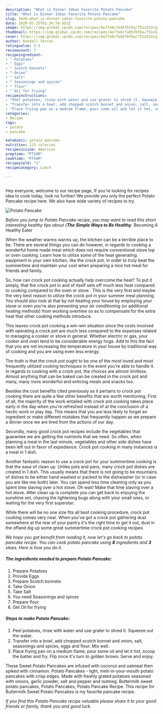 ```yaml
---
description: "What is Dinner Ideas Favorite Potato Pancake"
title: "What is Dinner Ideas Favorite Potato Pancake"
slug: 3428-what-is-dinner-ideas-favorite-potato-pancake
date: 2020-07-25T01:34:54.651Z
image: https://img-global.cpcdn.com/recipes/4e77e0cfa95fbf6a/751x532cq70/potato-pancake-recipe-main-photo.jpg
thumbnail: https://img-global.cpcdn.com/recipes/4e77e0cfa95fbf6a/751x532cq70/potato-pancake-recipe-main-photo.jpg
cover: https://img-global.cpcdn.com/recipes/4e77e0cfa95fbf6a/751x532cq70/potato-pancake-recipe-main-photo.jpg
author: Randall Torres
ratingvalue: 3.5
reviewcount: 7
recipeingredient:
- " Potatoes"
- " Eggs"
- " Scotch bonnets"
- " Onion"
- " Salt"
- " Seasonings and spices"
- " flour"
- " Oil for frying"
recipeinstructions:
- "Peel potatoes, rinse with water and use grater to shred it. Squeeze out the water."
- "Transfer into a bowl, add chopped scotch bonnet and onion, salt, seasonings and spices, eggs and flour. Mix well."
- "Place frying pan on a medium flame, pour some oil and let it hot, scoop the batter and fry. Flip once it&#39;s turn to golden brown. Serve and enjoy."
categories:
- Recipe
tags:
- potato
- pancake

katakunci: potato pancake 
nutrition: 123 calories
recipecuisine: American
preptime: "PT18M"
cooktime: "PT54M"
recipeyield: "1"
recipecategory: Lunch

---
```

<br>
Hey everyone, welcome to our recipe page, If you're looking for recipes idea to cook today, look no further! We provide you only the perfect Potato Pancake recipe here. We also have wide variety of recipes to try.
<br>


![Potato Pancake](https://img-global.cpcdn.com/recipes/4e77e0cfa95fbf6a/751x532cq70/potato-pancake-recipe-main-photo.jpg)

<i>Before you jump to Potato Pancake recipe, you may want to read this short interesting healthy tips about {<strong>The Simple Ways to Be Healthy</strong>.</i>
Becoming A Healthy Eater


When the weather warms warms up, the kitchen can be a terrible place to be. There are several things you can do however, in regards to cooking a wonderful home made meal which does not require conventional stove top or oven cooking. Learn how to utilize some of the heat generating equipment in your own kitchen, like the crock pot, in order to truly beat the summertime and maintain your cool when preparing a nice hot meal for friends and family.

So, how can crock pot cooking actually help overcome the heat? To put it simply, that the crock pot in and of itself sets off much less heat compared to cooking compared to the oven or stove . This is the very first and maybe the very best reason to utilize the crock pot in your summer meal planning. You should also look at that by not heating your house by employing your stove or oven you're also preventing your air conditioning (or additional heating methods) from working overtime so as to compensate for the extra heat that other cooking methods introduce.

This leaves crock pot cooking a win-win situation since the costs involved with operating a crock pot are much less compared to the expenses related to managing a cooker or stove in general. Whether electric or gas, your cooker and oven tend to be considerable energy hogs. Add to this the fact that you are not increasing the temperature in your house by traditional way of cooking and you are using even less energy.

 The truth is that the crock pot ought to be one of the most loved and most frequently utilized cooking techniques in the event you're able to handle it. In regards to cooking with a crock pot, the choices are almost limitless.  Almost anything that can be baked can be created in the crock pot and many, many more wonderful and enticing meals and snacks too.



Besides the cost benefits cited previously as it pertains to crock pot cooking there are quite a few other benefits that are worth mentioning. First of all, the majority of the work entailed with crock pot cooking takes place early in the day when you're refreshed instead of at the conclusion of a hectic work or play day. This means that you are less likely to forget an ingredient or make different mistakes that frequently happen as we prepare a dinner once we are tired from the actions of our day.

Secondly, many good crock pot recipes include the vegetables that guarantee we are getting the nutrients that we need. So often, when planning a meal in the last minute, vegetables and other side dishes have been left out in favor of expedience. Crock pot cooking in many instances is a meal in 1 dish.

Another fantastic reason to use a crock pot for your summertime cooking is that the ease of clean up.  Unlike pots and pans, many crock pot dishes are created in 1 dish. This usually means that there is not going to be mountains of dishes to be either hand washed or packed to the dishwasher (or in case you are like me-both) later. You can spend less time cleaning only as you spent time slaving over a hot stove. Oh wait! Make that time slaving over a hot stove. After clean up is complete you can get back to enjoying the sunshine set, chasing the lightening bugs along with your small ones, or waiting for the very first superstar.

While there will be no one size fits all best cooking procedure, crock pot cooking comes very near. When you've got a crock pot gathering dust somewhere at the rear of your pantry it's the right time to get it out, dust in the offand dig up some great summertime crock pot cooking recipes.


<i>We hope you got benefit from reading it, now let's go back to potato pancake recipe. You can cook potato pancake using <strong>8</strong> ingredients and <strong>3</strong> steps. Here is how you do it.
</i>

##### The ingredients needed to prepare Potato Pancake:

1. Prepare  Potatoes
1. Provide  Eggs
1. Prepare  Scotch bonnets
1. Take  Onion
1. Take  Salt
1. You need  Seasonings and spices
1. Prepare  flour
1. Get  Oil for frying


##### Steps to make Potato Pancake:

1. Peel potatoes, rinse with water and use grater to shred it. Squeeze out the water.
1. Transfer into a bowl, add chopped scotch bonnet and onion, salt, seasonings and spices, eggs and flour. Mix well.
1. Place frying pan on a medium flame, pour some oil and let it hot, scoop the batter and fry. Flip once it&#39;s turn to golden brown. Serve and enjoy.


These Sweet Potato Pancakes are infused with coconut and oatmeal then spiked with cinnamon. Potato Pancakes - light, melt-in-your-mouth potato pancakes with crisp edges. Made with freshly grated potatoes seasoned with onions, garlic powder, salt and pepper and nutmeg. Buttermilk sweet potato pancakes, Potato Pancakes, Potato Pancake Recipe. This recipe for Buttermilk Sweet Potato Pancakes is my favorite pancake recipe. 

<i>If you find this Potato Pancake recipe valuable please share it to your good friends or family, thank you and good luck.</i>
